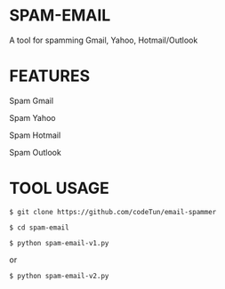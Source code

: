 # SPAM-EMAIL

A tool for spamming Gmail, Yahoo, Hotmail/Outlook

# FEATURES

Spam Gmail

Spam Yahoo

Spam Hotmail

Spam Outlook

# TOOL USAGE

`$ git clone https://github.com/codeTun/email-spammer`

`$ cd spam-email`

`$ python spam-email-v1.py`

or

`$ python spam-email-v2.py`
